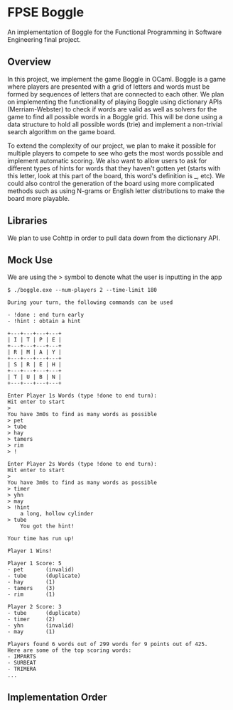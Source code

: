 # FPSE Boggle

An implementation of Boggle for the Functional Programming in Software Engineering final project.

## Overview

In this project, we implement the game Boggle in OCaml. Boggle is a game where players are presented with a grid of letters and words must be formed by sequences of letters that are connected to each other. We plan on implementing the functionality of playing Boggle using dictionary APIs (Merriam-Webster) to check if words are valid as well as solvers for the game to find all possible words in a Boggle grid. This will be done using a data structure to hold all possible words (trie) and implement a non-trivial search algorithm on the game board. 

To extend the complexity of our project, we plan to make it possible for multiple players to compete to see who gets the most words possible and implement automatic scoring. We also want to allow users to ask for different types of hints for words that they haven't gotten yet (starts with this letter, look at this part of the board, this word's definition is _, etc). We could also control the generation of the board using more complicated methods such as using N-grams or English letter distributions to make the board more playable. 

## Libraries

We plan to use Cohttp in order to pull data down from the dictionary API. 

## Mock Use

We are using the > symbol to denote what the user is inputting in the app

```
$ ./boggle.exe --num-players 2 --time-limit 180

During your turn, the following commands can be used

- !done : end turn early
- !hint : obtain a hint

+---+---+---+---+
| I | T | P | E |
+---+---+---+---+
| R | M | A | Y |
+---+---+---+---+
| S | R | E | H |
+---+---+---+---+
| T | U | B | N |
+---+---+---+---+

Enter Player 1s Words (type !done to end turn):
Hit enter to start
>
You have 3m0s to find as many words as possible
> pet
> tube
> hay
> tamers
> rim
> !

Enter Player 2s Words (type !done to end turn):
Hit enter to start
>
You have 3m0s to find as many words as possible
> timer
> yhn
> may
> !hint
    a long, hollow cylinder
> tube
    You got the hint!

Your time has run up!

Player 1 Wins!

Player 1 Score: 5
- pet       (invalid)
- tube      (duplicate)
- hay       (1)
- tamers    (3)
- rim       (1)

Player 2 Score: 3
- tube      (duplicate)
- timer     (2)
- yhn       (invalid)
- may       (1)

Players found 6 words out of 299 words for 9 points out of 425.
Here are some of the top scoring words:
- IMPARTS
- SURBEAT
- TRIMERA
...
```

## Implementation Order

